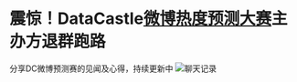# 震惊！DataCastle[微博热度预测大赛](http://pkbigdata.com/common/cmpt/%E5%BE%AE%E5%8D%9A%E7%83%AD%E5%BA%A6%E9%A2%84%E6%B5%8B_%E7%AB%9E%E8%B5%9B%E4%BF%A1%E6%81%AF.html)主办方**退群跑路**
分享DC微博预测赛的见闻及心得，持续更新中
![聊天记录](https://github.com/lllcho/dc_weibo_predict/blob/master/Screenshot.jpg?raw=true)
